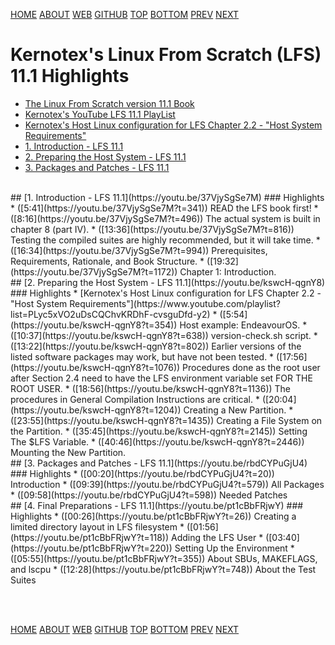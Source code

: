 ---
---

[HOME](index.md)
[ABOUT](README.md)
[WEB](https://osp4diss.vlsm.org/)
[GITHUB](https://github.com/os2xx/osp4diss/)
[TOP](#)
[BOTTOM](#endofpage)
[PREV](index.md#idx06)
[NEXT](index.md#idx06)

# Kernotex's Linux From Scratch (LFS) 11.1 Highlights

* [The Linux From Scratch version 11.1 Book](https://www.linuxfromscratch.org/lfs/view/11.1/)
* [Kernotex's YouTube LFS 11.1 PlayList](https://www.youtube.com/playlist?list=PLyc5xVO2uDsCCsisiiWrZJgnHmK18Mr7j)
* [Kernotex's Host Linux configuration for LFS Chapter 2.2 - "Host System Requirements"](https://www.youtube.com/playlist?list=PLyc5xVO2uDsCQChvKRDhF-cvsguDfd-y2)
* [1. Introduction - LFS 11.1](#idx01)
* [2. Preparing the Host System - LFS 11.1](#idx02)
* [3. Packages and Patches - LFS 11.1](#idx03)

<br id="idx01">
## [1. Introduction - LFS 11.1](https://youtu.be/37VjySgSe7M)
### Highlights
* ([5:41](https://youtu.be/37VjySgSe7M?t=341)) READ the LFS book first! 
* ([8:16](https://youtu.be/37VjySgSe7M?t=496)) The actual system is built in chapter 8 (part IV).
* ([13:36](https://youtu.be/37VjySgSe7M?t=816)) Testing the compiled suites are highly recommended, but it will take time. 
* ([16:34](https://youtu.be/37VjySgSe7M?t=994)) Prerequisites, Requirements, Rationale, and Book Structure.
* ([19:32](https://youtu.be/37VjySgSe7M?t=1172)) Chapter 1: Introduction.

<br id="idx02">
## [2. Preparing the Host System - LFS 11.1](https://youtu.be/kswcH-qgnY8)
### Highlights
* [Kernotex's Host Linux configuration for LFS Chapter 2.2 - "Host System Requirements"](https://www.youtube.com/playlist?list=PLyc5xVO2uDsCQChvKRDhF-cvsguDfd-y2)
* ([5:54](https://youtu.be/kswcH-qgnY8?t=354)) Host example: EndeavourOS.
* ([10:37](https://youtu.be/kswcH-qgnY8?t=638)) version-check.sh script.
* ([13:22](https://youtu.be/kswcH-qgnY8?t=802)) Earlier versions of the listed software packages may work, but have not been tested.
* ([17:56](https://youtu.be/kswcH-qgnY8?t=1076)) Procedures done as the root user after Section 2.4 need to have the LFS environment variable set FOR THE ROOT USER.
* ([18:56](https://youtu.be/kswcH-qgnY8?t=1136)) The procedures in General Compilation Instructions are critical. 
* ([20:04](https://youtu.be/kswcH-qgnY8?t=1204)) Creating a New Partition.
* ([23:55](https://youtu.be/kswcH-qgnY8?t=1435)) Creating a File System on the Partition.
* ([35:45](https://youtu.be/kswcH-qgnY8?t=2145)) Setting The $LFS Variable.
* ([40:46](https://youtu.be/kswcH-qgnY8?t=2446)) Mounting the New Partition.

<br id="idx03">
## [3. Packages and Patches - LFS 11.1](https://youtu.be/rbdCYPuGjU4)
### Highlights
* ([00:20](https://youtu.be/rbdCYPuGjU4?t=20)) Introduction
* ([09:39](https://youtu.be/rbdCYPuGjU4?t=579)) All Packages
* ([09:58](https://youtu.be/rbdCYPuGjU4?t=598)) Needed Patches

<br id="idx04">
## [4. Final Preparations - LFS 11.1](https://youtu.be/pt1cBbFRjwY)
### Highlights
* ([00:26](https://youtu.be/pt1cBbFRjwY?t=26)) Creating a limited directory layout in LFS filesystem
* ([01:56](https://youtu.be/pt1cBbFRjwY?t=118)) Adding the LFS User
* ([03:40](https://youtu.be/pt1cBbFRjwY?t=220)) Setting Up the Environment
* ([05:55](https://youtu.be/pt1cBbFRjwY?t=355)) About SBUs, MAKEFLAGS, and lscpu
* ([12:28](https://youtu.be/pt1cBbFRjwY?t=748)) About the Test Suites

<br id="endofpage"><br>

[HOME](index.md)
[ABOUT](README.md)
[WEB](https://osp4diss.vlsm.org/)
[GITHUB](https://github.com/os2xx/osp4diss/)
[TOP](#)
[BOTTOM](#endofpage)
[PREV](index.md#idx06)
[NEXT](index.md#idx06)
<br>

